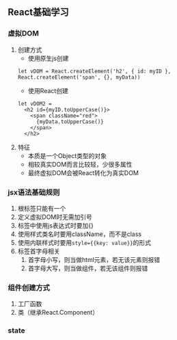 ## React基础学习

### 虚拟DOM
1. 创建方式
   * 使用原生js创建
    ```
    let vDOM = React.createElement('h2', { id: myID }, React.createElement('span', {}, myData))
    ```
   * 使用React创建
    ```
    let vDOM2 =
      <h2 id={myID.toUpperCase()}>
        <span className="red">
          {myData.toUpperCase()}
        </span>
      </h2>
    ```
2. 特征
   * 本质是一个Object类型的对象
   * 相较真实DOM而言比较轻，少很多属性
   * 最终虚拟DOM会被React转化为真实DOM

### jsx语法基础规则
1. 根标签只能有一个
2. 定义虚拟DOM时无需加引号
3. 标签中使用js表达式时要加{}
4. 使用样式类名时要用className，而不是class
5. 使用内联样式时要用`style={{key: value}}`的形式
6. 标签首字母相关
   1. 首字母小写，则当做html元素，若无该元素则报错
   2. 首字母大写，则当做组件，若无该组件则报错

### 组件创建方式
1. 工厂函数
2. 类（继承React.Component）

### state
